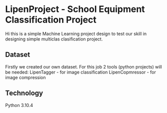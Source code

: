 # LipenProject - School Equipment Classification Project
Hi this is a simple Machine Learning project design to test our skill in designing simple multiclas clasification project.

## Dataset
Firstly we created our own dataset.
For this job 2 tools (python projects) will be needed:
LipenTagger - for image classification
LipenCopmressor - for image compression

## Technology
Python 3.10.4
